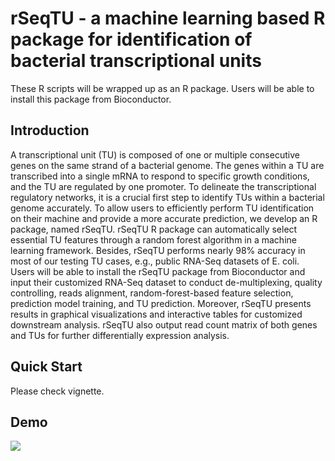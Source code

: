 # rSeqTU - a machine learning based R package for identification of bacterial transcriptional units
These R scripts will be wrapped up as an R package. Users will be able to install this package from Bioconductor.

## Introduction
A transcriptional unit (TU) is composed of one or multiple consecutive genes on the same strand of a
bacterial genome. The genes within a TU are transcribed into a single mRNA to respond to specific
growth conditions, and the TU are regulated by one promoter. To delineate the transcriptional regulatory
networks, it is a crucial first step to identify TUs within a bacterial genome accurately. To allow users to
efficiently perform TU identification on their machine and provide a more accurate prediction, we
develop an R package, named rSeqTU. rSeqTU R package can automatically select essential TU features
through a random forest algorithm in a machine learning framework. Besides, rSeqTU performs nearly
98% accuracy in most of our testing TU cases, e.g., public RNA-Seq datasets of E. coli. Users will be able to 
install the rSeqTU package from Bioconductor and input their customized RNA-Seq dataset to conduct
de-multiplexing, quality controlling, reads alignment, random-forest-based feature selection, prediction
model training, and TU prediction. Moreover, rSeqTU presents results in graphical visualizations and
interactive tables for customized downstream analysis. rSeqTU also output read count matrix of both
genes and TUs for further differentially expression analysis.

## Quick Start
Please check vignette.

## Demo
<img src="https://github.com/s18692001/rSeqTU/blob/master/IGV_TU_demo.png" class="inline"/>
